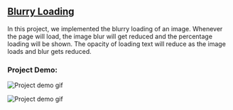 ## [Blurry Loading](https://50projectsbymilan.000webhostapp.com/50projects/05_blurry_loading/)
In this project, we implemented the blurry loading of an image. Whenever the page will load, the image blur will get reduced and the percentage loading will be shown. The opacity of loading text will reduce as the image loads and blur gets reduced.

### Project Demo:
![Project demo gif](https://github.com/milan-vishnoi/50-Days-50-Projects/blob/main/05.%20Blurry%20Loading/demo.gif)

![Project demo gif](https://github.com/milan-vishnoi/50-Days-50-Projects/blob/main/05.%20Blurry%20Loading/demo2.gif)